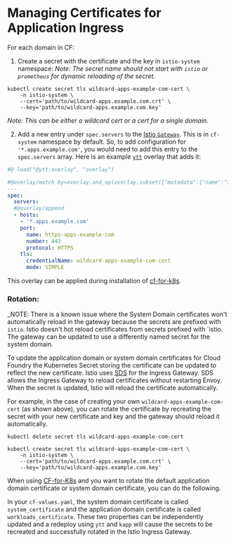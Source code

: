 # Managing Certificates for Application Ingress

For each domain in CF:

1. Create a secret with the certificate and the key in `istio-system` namespace:
   _Note: The secret name should not start with `istio` or `prometheus` for
   dynamic reloading of the secret._

```
kubectl create secret tls wildcard-apps-example-com-cert \
    -n istio-system \
    --cert='path/to/wildcard-apps.example.com.crt' \
    --key='path/to/wildcard-apps.example.com.key'
```

_Note: This can be either a wildcard cert or a cert for a single domain._

2. Add a new entry under `spec.servers` to the [Istio
   `Gateway`](https://github.com/cloudfoundry/cf-for-k8s/blob/21209bbfcadf626a81bc19a8320050b98076f25e/config/gateway.lib.yml).
   This is in `cf-system` namespace by default. So, to add configuration for
   `'*.apps.example.com'`, you would need to add this entry to the
   `spec.servers` array. Here is an example [`ytt`](https://get-ytt.io/) overlay
   that adds it:

```yaml
#@ load("@ytt:overlay", "overlay")

#@overlay/match by=overlay.and_op(overlay.subset({"metadata":{"name":"istio-ingressgateway"}}), overlay.subset({"kind": "Gateway"}))
---
spec:
  servers:
  #@overlay/append
  - hosts:
    - '*.apps.example.com'
    port:
      name: https-apps-example-com
      number: 443
      protocol: HTTPS
    tls:
      credentialName: wildcard-apps-example-com-cert
      mode: SIMPLE
```

This overlay can be applied during installation of
[cf-for-k8s](https://github.com/cloudfoundry/cf-for-k8s).

### Rotation:

_NOTE: There is a known issue where the System Domain certificates won't
automatically reload in the gateway because the secrets are prefixed with
`istio`. Istio doesn't hot reload certificates from secrets prefixed with
`istio. The gateway can be updated to use a differently named secret for the
system domain.

To update the application domain or system domain certificates for Cloud Foundry
the Kubernetes Secret storing the certificate can be updated to reflect the new
certificate. Istio uses
[SDS](https://istio.io/docs/tasks/traffic-management/ingress/secure-ingress-sds/)
for the Ingress Gateway. SDS allows the Ingress Gateway to reload certificates
without restarting Envoy. When the secret is updated, Istio will reload the
certificate automatically.

For example, in the case of creating your own `wildcard-apps-example-com-cert`
(as shown above), you can rotate the certificate by recreating the secret with
your new certificate and key and the gateway should reload it automatically.

```
kubectl delete secret tls wildcard-apps-example-com-cert

kubectl create secret tls wildcard-apps-example-com-cert \
    -n istio-system \
    --cert='path/to/wildcard-apps.example.com.crt' \
    --key='path/to/wildcard-apps.example.com.key'
```

When using [CF-for-K8s](https://github.com/cloudfoundry/cf-for-k8s) and you want
to rotate the default application domain certificate or system domain
certificate, you can do the following.

In your `cf-values.yaml`, the system domain certificate is called
`system_certificate` and the application domain certificate is called
`workloads_certificate`. These two properties can be independently updated and a
redeploy using `ytt` and `kapp` will cause the secrets to be recreated and
successfully rotated in the Istio Ingress Gateway.
